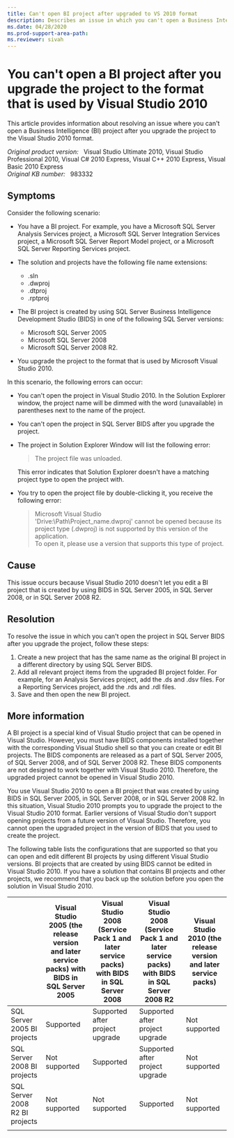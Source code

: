 ```yaml
---
title: Can't open BI project after upgraded to VS 2010 format
description: Describes an issue in which you can't open a Business Intelligence project. This issue occurs after you upgrade the project to the Visual Studio 2010 format.
ms.date: 04/28/2020
ms.prod-support-area-path:
ms.reviewer: sivah
---
```

# You can't open a BI project after you upgrade the project to the format that is used by Visual Studio 2010

This article provides information about resolving an issue where you can't open a Business Intelligence (BI) project after you upgrade the project to the Visual Studio 2010 format.

_Original product version:_ &nbsp; Visual Studio Ultimate 2010, Visual Studio Professional 2010, Visual C# 2010 Express, Visual C++ 2010 Express, Visual Basic 2010 Express  
_Original KB number:_ &nbsp; 983332

## Symptoms

Consider the following scenario:

- You have a BI project. For example, you have a Microsoft SQL Server Analysis Services project, a Microsoft SQL Server Integration Services project, a Microsoft SQL Server Report Model project, or a Microsoft SQL Server Reporting Services project.
- The solution and projects have the following file name extensions:
  - .sln
  - .dwproj
  - .dtproj
  - .rptproj
- The BI project is created by using SQL Server Business Intelligence Development Studio (BIDS) in one of the following SQL Server versions:
  - Microsoft SQL Server 2005
  - Microsoft SQL Server 2008
  - Microsoft SQL Server 2008 R2.

- You upgrade the project to the format that is used by Microsoft Visual Studio 2010.

In this scenario, the following errors can occur:

- You can't open the project in Visual Studio 2010. In the Solution Explorer window, the project name will be dimmed with the word (unavailable) in parentheses next to the name of the project.
- You can't open the project in SQL Server BIDS after you upgrade the project.
- The project in Solution Explorer Window will list the following error:

    > The project file was unloaded.

    This error indicates that Solution Explorer doesn't have a matching project type to open the project with.
- You try to open the project file by double-clicking it, you receive the following error:

    > Microsoft Visual Studio  
    > 'Drive:\Path\Project_name.dwproj' cannot be opened because its project type (.dwproj) is not supported by this version of the application.  
    > To open it, please use a version that supports this type of project.

## Cause

This issue occurs because Visual Studio 2010 doesn't let you edit a BI project that is created by using BIDS in SQL Server 2005, in SQL Server 2008, or in SQL Server 2008 R2.

## Resolution

To resolve the issue in which you can't open the project in SQL Server BIDS after you upgrade the project, follow these steps:

1. Create a new project that has the same name as the original BI project in a different directory by using SQL Server BIDS.
2. Add all relevant project items from the upgraded BI project folder. For example, for an Analysis Services project, add the .ds and .dsv files. For a Reporting Services project, add the .rds and .rdl files.
3. Save and then open the new BI project.

## More information

A BI project is a special kind of Visual Studio project that can be opened in Visual Studio. However, you must have BIDS components installed together with the corresponding Visual Studio shell so that you can create or edit BI projects. The BIDS components are released as a part of SQL Server 2005, of SQL Server 2008, and of SQL Server 2008 R2. These BIDS components are not designed to work together with Visual Studio 2010. Therefore, the upgraded project cannot be opened in Visual Studio 2010.

You use Visual Studio 2010 to open a BI project that was created by using BIDS in SQL Server 2005, in SQL Server 2008, or in SQL Server 2008 R2. In this situation, Visual Studio 2010 prompts you to upgrade the project to the Visual Studio 2010 format. Earlier versions of Visual Studio don't support opening projects from a future version of Visual Studio. Therefore, you cannot open the upgraded project in the version of BIDS that you used to create the project.

The following table lists the configurations that are supported so that you can open and edit different BI projects by using different Visual Studio versions. BI projects that are created by using BIDS cannot be edited in Visual Studio 2010. If you have a solution that contains BI projects and other projects, we recommend that you back up the solution before you open the solution in Visual Studio 2010.

||Visual Studio 2005 (the release version and later service packs) with BIDS in SQL Server 2005|Visual Studio 2008 (Service Pack 1 and later service packs) with BIDS in SQL Server 2008|Visual Studio 2008 (Service Pack 1 and later service packs) with BIDS in SQL Server 2008 R2|Visual Studio 2010 (the release version and later service packs)|
|---|---|---|---|---|
|SQL Server 2005 BI projects|Supported|Supported after project upgrade|Supported after project upgrade|Not supported|
|SQL Server 2008 BI projects|Not supported|Supported|Supported after project upgrade|Not supported|
|SQL Server 2008 R2 BI projects|Not supported|Not supported|Supported|Not supported|
||||||
